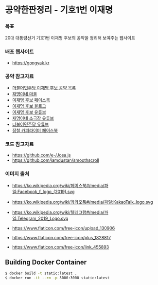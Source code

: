 # 공약한판정리 - 기호1번 이재명

### 목표
20대 대통령선거 기호1번 이재명 후보의 공약을 정리해 보여주는 웹사이트

### 배포 웹사이트
- https://gongyak.kr

### 공약 참고자료

- [더불어민주당 이재명 후보 공약 목록](https://theminjoo.kr/board/lists/electionpromises)
- [재명이네 마을](https://www.jmleetogether.com/)
- [이재명 후보 페이스북](https://www.facebook.com/jaemyunglee)
- [이재명 후보 블로그](https://blog.naver.com/PostList.naver?blogId=jaemyunglee&from=postList&categoryNo=90&parentCategoryNo=90)
- [이재명 후보 유튜브](https://www.youtube.com/channel/UCNJM6dqu70Qr6VaseiW1Org)
- [재명이네 소극장 유튜브](https://www.youtube.com/channel/UCvDMM_L2U4aSd396zXzKhlQ)
- [더불어민주당 유튜브](https://www.youtube.com/c/dailyminjoo)
- [정철 카피라이터 페이스북](https://www.facebook.com/cwjccwjc)

### 코드 참고자료
- https://github.com/e-/Josa.js
- https://github.com/iamdustan/smoothscroll

### 이미지 출처
- https://ko.wikipedia.org/wiki/페이스북#/media/파일:Facebook_f_logo_(2019).svg
- https://ko.wikipedia.org/wiki/카카오톡#/media/파일:KakaoTalk_logo.svg
- https://ko.wikipedia.org/wiki/텔레그램#/media/파일:Telegram_2019_Logo.svg

- https://www.flaticon.com/free-icon/upload_130906
- https://www.flaticon.com/free-icon/plus_1828817
- https://www.flaticon.com/free-icon/link_455893


## Building Docker Container
```zsh
$ docker build -t static:latest .
$ docker run -it --rm -p 3000:3000 static:latest
```